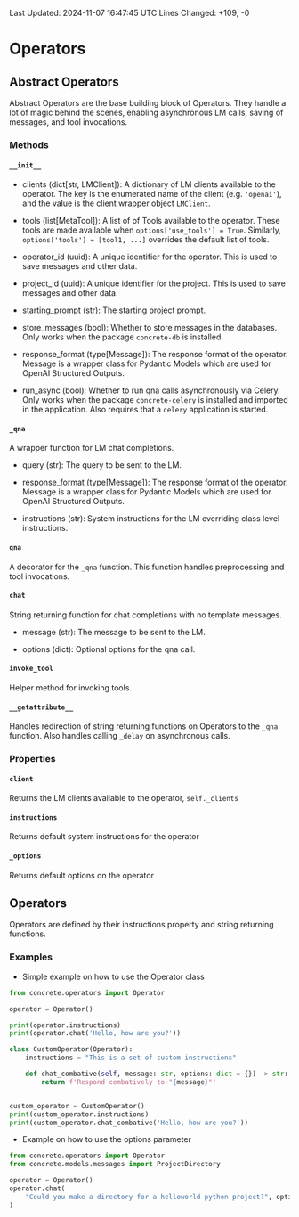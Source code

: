 Last Updated: 2024-11-07 16:47:45 UTC
Lines Changed: +109, -0
# Operators

## Abstract Operators

Abstract Operators are the base building block of Operators. They handle a lot of magic behind the scenes, enabling asynchronous LM calls, saving of messages, and tool invocations.

### Methods

#### `__init__`

- clients (dict[str, LMClient]): A dictionary of LM clients available to the operator. The key is the enumerated name of the client (e.g. `'openai'`), and the value is the client wrapper object `LMClient`.

- tools (list[MetaTool]): A list of of Tools available to the operator. These tools are made available when `options['use_tools'] = True`. Similarly, `options['tools'] = [tool1, ...]` overrides the default list of tools.

- operator_id (uuid): A unique identifier for the operator. This is used to save messages and other data.

- project_id (uuid): A unique identifier for the project. This is used to save messages and other data.

- starting_prompt (str): The starting project prompt.

- store_messages (bool): Whether to store messages in the databases. Only works when the package `concrete-db` is installed.

- response_format (type[Message]): The response format of the operator. Message is a wrapper class for Pydantic Models which are used for OpenAI Structured Outputs.

- run_async (bool): Whether to run qna calls asynchronously via Celery. Only works when the package `concrete-celery` is installed and imported in the application. Also requires that a `celery` application is started.

#### `_qna`

A wrapper function for LM chat completions.

- query (str): The query to be sent to the LM.

- response_format (type[Message]): The response format of the operator. Message is a wrapper class for Pydantic Models which are used for OpenAI Structured Outputs.

- instructions (str): System instructions for the LM overriding class level instructions.

#### `qna`

A decorator for the `_qna` function. This function handles preprocessing and tool invocations.

#### `chat`

String returning function for chat completions with no template messages.

- message (str): The message to be sent to the LM.

- options (dict): Optional options for the qna call.

#### `invoke_tool`

Helper method for invoking tools. 

#### `__getattribute__`

Handles redirection of string returning functions on Operators to the `_qna` function. Also handles calling `_delay` on asynchronous calls.

### Properties

#### `client`

Returns the LM clients available to the operator, `self._clients`

#### `instructions`

Returns default system instructions for the operator

#### `_options`

Returns default options on the operator

## Operators

Operators are defined by their instructions property and string returning functions.

### Examples

- Simple example on how to use the Operator class

```python
from concrete.operators import Operator

operator = Operator()

print(operator.instructions)
print(operator.chat('Hello, how are you?'))

class CustomOperator(Operator):
    instructions = "This is a set of custom instructions"

    def chat_combative(self, message: str, options: dict = {}) -> str:
        return f'Respond combatively to "{message}"'


custom_operator = CustomOperator()
print(custom_operator.instructions)
print(custom_operator.chat_combative('Hello, how are you?'))
```

- Example on how to use the options parameter

```python
from concrete.operators import Operator
from concrete.models.messages import ProjectDirectory

operator = Operator()
operator.chat(
    "Could you make a directory for a helloworld python project?", options={'response_format': ProjectDirectory}
)
```